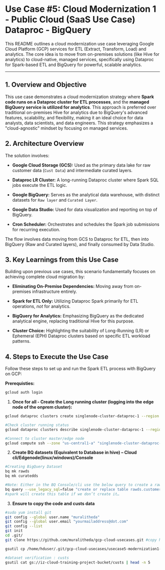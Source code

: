 # Use Case #5: Cloud Modernization 1 - Public Cloud (SaaS Use Case) Dataproc - BigQuery

This README outlines a cloud modernization use case leveraging Google Cloud Platform (GCP) services for ETL (Extract, Transform, Load) and analytics. The core idea is to move from on-premises solutions (like Hive for analytics) to cloud-native, managed services, specifically using Dataproc for Spark-based ETL and BigQuery for powerful, scalable analytics.

---

## 1. Overview and Objective

This use case demonstrates a cloud modernization strategy where **Spark code runs on a Dataproc cluster for ETL processes**, and the **managed BigQuery service is utilized for analytics**. This approach is preferred over traditional on-premises Hive for analytics due to BigQuery's advanced features, scalability, and flexibility, making it an ideal choice for data analysts, data scientists, and data engineers. This strategy emphasizes a "cloud-agnostic" mindset by focusing on managed services.


## 2. Architecture Overview

The solution involves:

* **Google Cloud Storage (GCS):** Used as the primary data lake for raw customer data (`Cust Data`) and intermediate curated layers.

* **Dataproc LR Cluster:** A long-running Dataproc cluster where Spark SQL jobs execute the ETL logic.

* **Google BigQuery:** Serves as the analytical data warehouse, with distinct datasets for `Raw layer` and `Curated Layer`.

* **Google Data Studio:** Used for data visualization and reporting on top of BigQuery.

* **Cron Scheduler:** Orchestrates and schedules the Spark job submissions for recurring execution.

The flow involves data moving from GCS to Dataproc for ETL, then into BigQuery (Raw and Curated layers), and finally consumed by Data Studio.


## 3. Key Learnings from this Use Case

Building upon previous use cases, this scenario fundamentally focuses on achieving complete cloud migration by:

* **Eliminating On-Premise Dependencies:** Moving away from on-premises infrastructure entirely.

* **Spark for ETL Only:** Utilizing Dataproc Spark primarily for ETL operations, *not* for analytics.

* **BigQuery for Analytics:** Emphasizing BigQuery as the dedicated analytical engine, replacing traditional Hive for this purpose.

* **Cluster Choice:** Highlighting the suitability of Long-Running (LR) or Ephemeral (EPH) Dataproc clusters based on specific ETL workload patterns.


## 4. Steps to Execute the Use Case

Follow these steps to set up and run the Spark ETL process with BigQuery on GCP:

**Prerequisties:**

```bash
gcloud auth login
```

1. **Once for all - Create the Long running cluster (logging into the edge node of the onprem cluster):**

```bash
gcloud dataproc clusters create singlenode-cluster-dataproc-1 --region us-central1 --zone us-central1-a --enable-component-gateway --single-node --master-machine-type e2-standard-2 --master-boot-disk-size 100 --image-version 2.1-debian11 --project iz-cloud-training-project --max-idle 7200s
```
```bash
#Check cluster running status
gcloud dataproc clusters describe singlenode-cluster-dataproc-1 --region=us-central1
```
```bash
#Connect to cluster master/edge node
gcloud compute ssh --zone "us-central1-a" "singlenode-cluster-dataproc-1-m" --project "iz-cloud-training-project"
```

2. **Create BQ datasets (Equivalent to Database in hive) – Cloud cli/Edgenode(linux/windows)/Console**

```bash
#Creating BigQuery Dataset
bq mk rawds
bq mk curatedds

#Note: Either in the BQ Console/cli use the below query to create a raw (native) table
bq query --use_legacy_sql=false "create or replace table rawds.customer_raw(custno INT64, firstname STRING,lastname STRING,age INT64,profession STRING);"
#spark will create this table if we don’t create it…
```

3. **Ensure to copy the code and custs data**
```bash
#sudo yum install git  
git config --global user.name "muralitheda"  
git config --global user.email "yourmailaddress@dot.com"  
git config --list  
git init  
cd .git/  
git clone https://github.com/muralitheda/gcp-cloud-usecases.git #copy his repo url from github  

gsutil cp /home/hduser/.git/gcp-cloud-usecases/usecase5-modernization1-gcp-dataproc-bigquery/Usecase5_gcsToBQRawToBQCurated.py gs://iz-cloud-training-project-bucket/codebase/

#dataset verification : custs
gsutil cat gs://iz-cloud-training-project-bucket/custs | head -n 5

```





